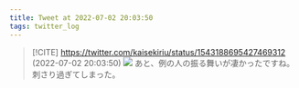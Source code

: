 ```yaml
---
title: Tweet at 2022-07-02 20:03:50
tags: twitter_log
---
```


> [!CITE] https://twitter.com/kaisekiriu/status/1543188695427469312 (2022-07-02 20:03:50)
> ![](https://twitter.com/kaisekiriu/status/1543188695427469312)
> あと、例の人の振る舞いが凄かったですね。刺さり過ぎてしまった。
